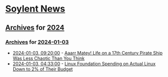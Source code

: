 # [Soylent News](../../../README.md)

## [Archives](../../index.md) for [2024](../index.md)

### [Archives](../../index.md) for [2024-01-03](index.md)

* [2024-01-03, 09:20:00](https://soylentnews.org/article.pl?sid=24/01/02/0157201&from=rss) - [Aaarr Matey! Life on a 17th Century Pirate Ship Was Less Chaotic Than You Think](https://soylentnews.org/article.pl?sid=24/01/02/0157201&from=rss)
* [2024-01-03, 04:33:00](https://soylentnews.org/article.pl?sid=24/01/02/0134237&from=rss) - [Linux Foundation Spending on Actual Linux Down to 2% of Their Budget](https://soylentnews.org/article.pl?sid=24/01/02/0134237&from=rss)
